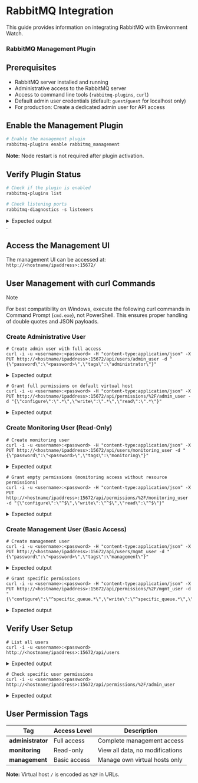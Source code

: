 # RabbitMQ Integration

This guide provides information on integrating RabbitMQ with Environment Watch.


### RabbitMQ Management Plugin

## Prerequisites

- RabbitMQ server installed and running
- Administrative access to the RabbitMQ server
- Access to command line tools (`rabbitmq-plugins`, `curl`)
- Default admin user credentials (default: `guest`/`guest` for localhost only)
- For production: Create a dedicated admin user for API access

## Enable the Management Plugin

```powershell
# Enable the management plugin
rabbitmq-plugins enable rabbitmq_management

```

**Note:** Node restart is not required after plugin activation.

## Verify Plugin Status

```powershell
# Check if the plugin is enabled
rabbitmq-plugins list

# Check listening ports
rabbitmq-diagnostics -s listeners
```

<details>
<summary>Expected output</summary>

```
Listing plugins with pattern ".*" ...
 Configured: E = explicitly enabled; e = implicitly enabled
 | Status: [failed to contact rabbit@localhost - status not shown]
 |/
[  ] rabbitmq_amqp1_0                  3.13.7
[  ] rabbitmq_auth_backend_cache       3.13.7
[  ] rabbitmq_auth_backend_http        3.13.7
[  ] rabbitmq_auth_backend_ldap        3.13.7
[  ] rabbitmq_auth_backend_oauth2      3.13.7
[  ] rabbitmq_auth_mechanism_ssl       3.13.7
[  ] rabbitmq_consistent_hash_exchange 3.13.7
[  ] rabbitmq_event_exchange           3.13.7
[  ] rabbitmq_federation               3.13.7
[  ] rabbitmq_federation_management    3.13.7
[  ] rabbitmq_jms_topic_exchange       3.13.7
[E ] rabbitmq_management               3.13.7
[e ] rabbitmq_management_agent         3.13.7
[  ] rabbitmq_mqtt                     3.13.7
[  ] rabbitmq_peer_discovery_aws       3.13.7
[  ] rabbitmq_peer_discovery_common    3.13.7
[  ] rabbitmq_peer_discovery_consul    3.13.7
[  ] rabbitmq_peer_discovery_etcd      3.13.7
[  ] rabbitmq_peer_discovery_k8s       3.13.7
[  ] rabbitmq_prometheus               3.13.7
[  ] rabbitmq_random_exchange          3.13.7
[  ] rabbitmq_recent_history_exchange  3.13.7
[  ] rabbitmq_sharding                 3.13.7
[  ] rabbitmq_shovel                   3.13.7
[  ] rabbitmq_shovel_management        3.13.7
[  ] rabbitmq_stomp                    3.13.7
[  ] rabbitmq_stream                   3.13.7
[  ] rabbitmq_stream_management        3.13.7
[  ] rabbitmq_top                      3.13.7
[  ] rabbitmq_tracing                  3.13.7
[  ] rabbitmq_trust_store              3.13.7
[e ] rabbitmq_web_dispatch             3.13.7
[  ] rabbitmq_web_mqtt                 3.13.7
[  ] rabbitmq_web_mqtt_examples        3.13.7
[  ] rabbitmq_web_stomp                3.13.7
[  ] rabbitmq_web_stomp_examples       3.13.7
```
**Note:** You should see `[E ] rabbitmq_management` indicating the plugin is enabled.
</details>.

## Access the Management UI

The management UI can be accessed at: `http://<hostname/ipaddress>:15672/`

## User Management with curl Commands
> [!NOTE] 
> For best compatibility on Windows, execute the following curl commands in Command Prompt (`cmd.exe`), not PowerShell. This ensures proper handling of double quotes and JSON payloads.

### Create Administrative User

```
# Create admin user with full access
curl -i -u <username>:<password> -H "content-type:application/json" -X PUT http://<hostname/ipaddress>:15672/api/users/admin_user -d "{\"password\":\"<password>\",\"tags\":\"administrator\"}"
```

<details>
<summary>Expected output</summary>

```
HTTP/1.1 201 Created
content-length: 0
content-security-policy: script-src 'self' 'unsafe-eval' 'unsafe-inline'; object-src 'self'
date: Fri, 29 Aug 2025 07:56:44 GMT
server: Cowboy
vary: accept, accept-encoding, origin
```
</details>

```
# Grant full permissions on default virtual host
curl -i -u <username>:<password> -H "content-type:application/json" -X PUT http://<hostname/ipaddress>:15672/api/permissions/%2F/admin_user -d "{\"configure\":\".*\",\"write\":\".*\",\"read\":\".*\"}"
```

<details>
<summary>Expected output</summary>

```
HTTP/1.1 201 Created
content-length: 0
content-security-policy: script-src 'self' 'unsafe-eval' 'unsafe-inline'; object-src 'self'
date: Fri, 29 Aug 2025 08:08:00 GMT
server: Cowboy
vary: accept, accept-encoding, origin
```
</details>

### Create Monitoring User (Read-Only)

```
# Create monitoring user
curl -i -u <username>:<password> -H "content-type:application/json" -X PUT http://<hostname/ipaddress>:15672/api/users/monitoring_user -d "{\"password\":\"<password>\",\"tags\":\"monitoring\"}"
```

<details>
<summary>Expected output</summary>

```
HTTP/1.1 201 Created
content-length: 0
content-security-policy: script-src 'self' 'unsafe-eval' 'unsafe-inline'; object-src 'self'
date: Fri, 29 Aug 2025 08:08:32 GMT
server: Cowboy
vary: accept, accept-encoding, origin
```
</details>

```
# Grant empty permissions (monitoring access without resource permissions)
curl -i -u <username>:<password> -H "content-type:application/json" -X PUT http://<hostname/ipaddress>:15672/api/permissions/%2F/monitoring_user -d "{\"configure\":\"^$\",\"write\":\"^$\",\"read\":\"^$\"}"
```

<details>
<summary>Expected output</summary>

```
HTTP/1.1 201 Created
content-length: 0
content-security-policy: script-src 'self' 'unsafe-eval' 'unsafe-inline'; object-src 'self'
date: Fri, 29 Aug 2025 08:09:01 GMT
server: Cowboy
vary: accept, accept-encoding, origin
```
</details>

### Create Management User (Basic Access)

```
# Create management user
curl -i -u <username>:<password> -H "content-type:application/json" -X PUT http://<hostname/ipaddress>:15672/api/users/mgmt_user -d "{\"password\":\"<password>\",\"tags\":\"management\"}"
```

<details>
<summary>Expected output</summary>

```
HTTP/1.1 201 Created
content-length: 0
content-security-policy: script-src 'self' 'unsafe-eval' 'unsafe-inline'; object-src 'self'
date: Fri, 29 Aug 2025 08:09:33 GMT
server: Cowboy
vary: accept, accept-encoding, origin
```
</details>

```
# Grant specific permissions
curl -i -u <username>:<password> -H "content-type:application/json" -X PUT http://<hostname/ipaddress>:15672/api/permissions/%2F/mgmt_user -d "{\"configure\":\"^specific_queue.*\",\"write\":\"^specific_queue.*\",\"read\":\"^specific_queue.*\"}"
```

<details>
<summary>Expected output</summary>

```
HTTP/1.1 201 Created
content-length: 0
content-security-policy: script-src 'self' 'unsafe-eval' 'unsafe-inline'; object-src 'self'
date: Fri, 29 Aug 2025 08:10:08 GMT
server: Cowboy
vary: accept, accept-encoding, origin
```
</details>

## Verify User Setup

```
# List all users
curl -i -u <username>:<password> http://<hostname/ipaddress>:15672/api/users
```

<details>
<summary>Expected output</summary>

```
HTTP/1.1 200 OK
cache-control: no-cache
content-length: 884
content-security-policy: script-src 'self' 'unsafe-eval' 'unsafe-inline'; object-src 'self'
content-type: application/json
date: Fri, 29 Aug 2025 08:14:11 GMT
server: Cowboy
vary: accept, accept-encoding, origin

[{"hashing_algorithm":"rabbit_password_hashing_sha256","limits":{},"name":"admin","password_hash":"R1rPwt+kCnp/dBAl38a97mFvzxBPHVKSsrMbhcwCOjgBmHsC","tags":["administrator"]},{"hashing_algorithm":"rabbit_password_hashing_sha256","limits":{},"name":"admin_user","password_hash":"xxDctOHpGvwpwX4dHNtSfoo47crYYLL7b6LKnPlKbBQOmbOa","tags":["administrator"]},{"hashing_algorithm":"rabbit_password_hashing_sha256","limits":{},"name":"guest","password_hash":"LPKa7nr7nwIeUa4lGWtjG5Og6fi1JPFWbnjXVL3d2ReTCYsj","tags":["administrator"]},{"hashing_algorithm":"rabbit_password_hashing_sha256","limits":{},"name":"mgmt_user","password_hash":"K1tIRGiroPcXAw80MzKksRf4yBwcvAXBsnW/GgMsNrQB1GL1","tags":["management"]},{"hashing_algorithm":"rabbit_password_hashing_sha256","limits":{},"name":"monitoring_user","password_hash":"hZLpi5Ql5y+k28FVL0UdcMUPbMM0y9o/ZXtbZQCjFtjhhNM+","tags":["monitoring"]}]
```
</details>

```
# Check specific user permissions
curl -i -u <username>:<password> http://<hostname/ipaddress>:15672/api/permissions/%2F/admin_user
```

<details>
<summary>Expected output</summary>

```
HTTP/1.1 200 OK
cache-control: no-cache
content-length: 75
content-security-policy: script-src 'self' 'unsafe-eval' 'unsafe-inline'; object-src 'self'
content-type: application/json
date: Fri, 29 Aug 2025 08:12:35 GMT
server: Cowboy
vary: accept, accept-encoding, origin

{"user":"admin_user","vhost":"/","configure":".*","write":".*","read":".*"}
```
</details>

## User Permission Tags

| Tag | Access Level | Description |
|-----|-------------|-------------|
| **administrator** | Full access | Complete management access |
| **monitoring** | Read-only | View all data, no modifications |
| **management** | Basic access | Manage own virtual hosts only |

**Note:** Virtual host `/` is encoded as `%2F` in URLs.

